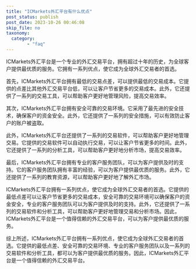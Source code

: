 ```yaml
---
title: "ICMarkets外汇平台有什么优点"
post_status: publish
post_date: 2023-10-26 00:46:08
skip_file: no
taxonomy:
  category:
        - "faq"
---
```


ICMarkets外汇平台是一个专业的外汇交易平台，拥有超过十年的历史，为全球客户提供最优质的服务。它拥有一系列优点，使它成为全球外汇交易者的首选。

首先，ICMarkets外汇平台拥有最低的交易点差，可以提供最低的交易成本。它提供的点差比其他外汇交易平台低，可以让客户节省更多的交易成本。此外，它还提供了一系列的交易工具，可以帮助客户更好地管理风险，提高交易效率。

其次，ICMarkets外汇平台拥有安全可靠的交易环境。它采用了最先进的安全技术，确保客户的资金安全。此外，它还提供了一系列的安全措施，可以有效防止客户的账户被盗取。

此外，ICMarkets外汇平台还提供了一系列的交易软件，可以帮助客户更好地管理交易。它提供的交易软件可以自动执行交易，可以让客户节省更多的时间。此外，它还提供了一系列的分析工具，可以帮助客户更好地分析市场，提高交易效率。

最后，ICMarkets外汇平台拥有专业的客户服务团队，可以为客户提供及时的支持。它的客户服务团队拥有丰富的经验，可以为客户提供最优质的服务。此外，它还提供了一系列的教育资源，可以帮助客户更好地了解外汇市场。

ICMarkets外汇平台拥有一系列优点，使它成为全球外汇交易者的首选。它提供的最低点差可以让客户节省更多的交易成本，安全可靠的交易环境可以确保客户的资金安全，专业的客户服务团队可以为客户提供及时的支持。此外，它还提供了一系列的交易软件和分析工具，可以帮助客户更好地管理交易和分析市场。因此，ICMarkets外汇平台是一个值得信赖的外汇交易平台，可以为客户提供最优质的服务。

综上所述，ICMarkets外汇平台拥有一系列优点，使它成为全球外汇交易者的首选。它提供的最低点差、安全可靠的交易环境、专业的客户服务团队以及一系列的交易软件和分析工具，都可以为客户提供最优质的服务。因此，ICMarkets外汇平台是一个值得信赖的外汇交易平台。
